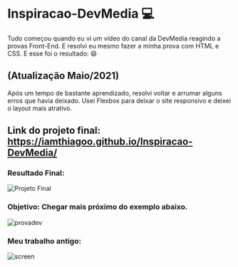 # Inspiracao-DevMedia :computer:
Tudo começou quando eu vi um vídeo do canal da DevMedia reagindo a provas Front-End. E resolvi eu mesmo fazer a minha prova com HTML e CSS. E esse foi o resultado: :smile:

## (Atualização Maio/2021) 
Após um tempo de bastante aprendizado, resolvi voltar e arrumar alguns erros que havia deixado. Usei Flexbox para deixar o site responsivo e deixei o layout mais atrativo.

## Link do projeto final: https://iamthiagoo.github.io/Inspiracao-DevMedia/

### Resultado Final:
![Projeto Final](https://user-images.githubusercontent.com/69599810/120138325-a3b4c180-c1ac-11eb-8db2-587b2e22f72e.png)

### Objetivo: Chegar mais próximo do exemplo abaixo.
![provadev](https://user-images.githubusercontent.com/69599810/115483768-ce177480-a227-11eb-9a0e-5948607ec659.png)

### Meu trabalho antigo:
![screen](https://user-images.githubusercontent.com/69599810/115483761-cb1c8400-a227-11eb-82fb-bdbf175e58f6.gif)


